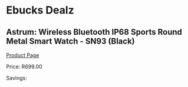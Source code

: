 
# Ebucks Dealz
## Astrum: Wireless Bluetooth IP68 Sports Round Metal Smart Watch - SN93 (Black)
[Product Page](https://www.ebucks.com/web/shop/productSelected.do?prodId=1212173724&catId=1207278446)

Price: R699.00

Savings: 


	